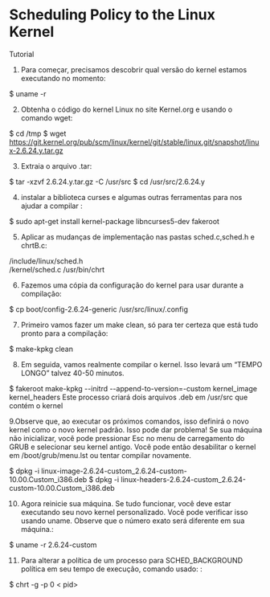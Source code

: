 # Scheduling Policy to the Linux Kernel


Tutorial
1. Para começar, precisamos descobrir qual versão do kernel estamos executando no momento: 

$ uname -r


2. Obtenha o código do kernel Linux no site Kernel.org e usando o comando wget:

$ cd /tmp
$ wget https://git.kernel.org/pub/scm/linux/kernel/git/stable/linux.git/snapshot/linux-2.6.24.y.tar.gz


3. Extraia o arquivo .tar:

$ tar -xzvf 2.6.24.y.tar.gz -C /usr/src
$ cd /usr/src/2.6.24.y


4.  instalar a biblioteca curses e algumas outras ferramentas para nos ajudar a compilar :

$ sudo apt-get install kernel-package libncurses5-dev fakeroot


5. Aplicar as mudanças de implementação nas pastas sched.c,sched.h e chrtB.c:

/include/linux/sched.h  
/kernel/sched.c 
/usr/bin/chrt


6. Fazemos uma cópia da configuração do kernel para usar durante a compilação:

$ cp boot/config-2.6.24-generic /usr/src/linux/.config


7. Primeiro vamos fazer um make clean, só para ter certeza que está tudo pronto para a compilação:

$ make-kpkg clean


8. Em seguida, vamos realmente compilar o kernel. Isso levará um “TEMPO LONGO” talvez 40-50 minutos.

$ fakeroot make-kpkg --initrd --append-to-version=-custom kernel_image kernel_headers
Este processo criará dois arquivos .deb em /usr/src que contém o kernel


9.Observe que, ao executar os próximos comandos, isso definirá o novo kernel como o novo kernel padrão. Isso pode dar problema! Se sua máquina não inicializar, você pode pressionar Esc no menu de carregamento do GRUB e selecionar seu kernel antigo. Você pode então desabilitar o kernel em /boot/grub/menu.lst ou tentar compilar novamente. 

$ dpkg -i linux-image-2.6.24-custom_2.6.24-custom-10.00.Custom_i386.deb 
$ dpkg -i linux-headers-2.6.24-custom_2.6.24-custom-10.00.Custom_i386.deb


10. Agora reinicie sua máquina. Se tudo funcionar, você deve estar executando seu novo kernel personalizado. Você pode verificar isso usando uname. Observe que o número exato será diferente em sua máquina.:

$ uname -r 
2.6.24-custom


11. Para alterar a política de um processo para SCHED_BACKGROUND política em seu tempo de execução, comando usado: :

$ chrt -g -p 0 < pid>
